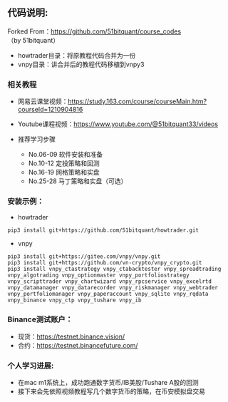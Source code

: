 ## 代码说明:
Forked From：https://github.com/51bitquant/course_codes （by 51bitquant）
- howtrader目录：将原教程代码合并为一份
- vnpy目录：讲合并后的教程代码移植到vnpy3

### 相关教程
- 网易云课堂视频：https://study.163.com/course/courseMain.htm?courseId=1210904816
- Youtube课程视频：https://www.youtube.com/@51bitquant33/videos

- 推荐学习步骤
  - No.06-09 软件安装和准备
  - No.10-12 定投策略和回测
  - No.16-19 网格策略和实盘
  - No.25-28 马丁策略和实盘（可选）

### 安装示例：

- howtrader
```
pip3 install git+https://github.com/51bitquant/howtrader.git
```
- vnpy
```
pip3 install git+https://gitee.com/vnpy/vnpy.git
pip3 install git+https://github.com/vn-crypto/vnpy_crypto.git
pip3 install vnpy_ctastrategy vnpy_ctabacktester vnpy_spreadtrading vnpy_algotrading vnpy_optionmaster vnpy_portfoliostrategy vnpy_scripttrader vnpy_chartwizard vnpy_rpcservice vnpy_excelrtd vnpy_datamanager vnpy_datarecorder vnpy_riskmanager vnpy_webtrader vnpy_portfoliomanager vnpy_paperaccount vnpy_sqlite vnpy_rqdata vnpy_binance vnpy_ctp vnpy_tushare vnpy_ib
```
### Binance测试账户：
- 现货：https://testnet.binance.vision/
- 合约：https://testnet.binancefuture.com/

### 个人学习进展:
- 在mac m1系统上，成功跑通数字货币/IB美股/Tushare A股的回测
- 接下来会先依照视频教程写几个数字货币的策略，在币安模拟盘交易

